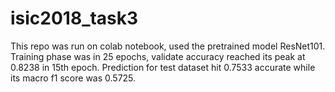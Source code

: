 # isic2018_task3
This repo was run on colab notebook, used the pretrained model ResNet101.
Training phase was in 25 epochs, validate accuracy reached its peak at 0.8238 in 15th epoch.
Prediction for test dataset hit 0.7533 accurate while its macro f1 score was 0.5725.
